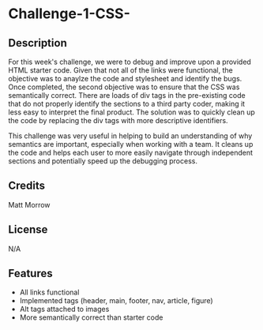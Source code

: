 # Challenge-1-CSS-

## Description

For this week's challenge, we were to debug and improve upon a provided HTML starter code.  Given that not all of the links were functional, the objective was to anaylze the code and stylesheet and identify the bugs.  Once completed, the second objective was to ensure that the CSS was semantically correct.  There are loads of div tags in the pre-existing code that do not properly identify the sections to a third party coder, making it less easy to interpret the final product.  The solution was to quickly clean up the code by replacing the div tags with more descriptive identifiers.

This challenge was very useful in helping to build an understanding of why semantics are important, especially when working with a team.  It cleans up the code and helps each user to more easily navigate through independent sections and potentially speed up the debugging process.

## Credits

Matt Morrow

## License

N/A

## Features

- All links functional
- Implemented tags (header, main, footer, nav, article, figure)
- Alt tags attached to images
- More semantically correct than starter code